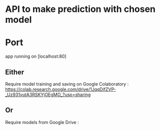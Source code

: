# API to make prediction with chosen model

# Port
app running on [localhost:80]

## Either

Require model training and saving on Google Colaboratory :
https://colab.research.google.com/drive/1JqqDifZVP-_Uz931vutA3RSKYjOEgMO_?usp=sharing

## Or 

Require models from Google Drive :

